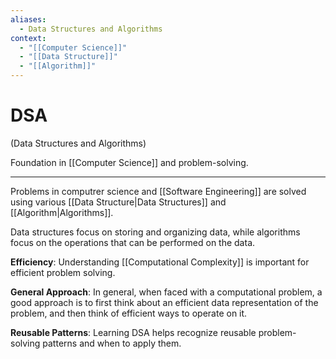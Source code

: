 ```yaml
---
aliases:
  - Data Structures and Algorithms
context:
  - "[[Computer Science]]"
  - "[[Data Structure]]"
  - "[[Algorithm]]"
---
```


# DSA

(Data Structures and Algorithms)

Foundation in [[Computer Science]] and problem-solving.

---

Problems in computrer science and [[Software Engineering]] are solved using various [[Data Structure|Data Structures]] and [[Algorithm|Algorithms]].

Data structures focus on storing and organizing data, while algorithms focus on the operations that can be performed on the data.

**Efficiency**: Understanding [[Computational Complexity]] is important for efficient problem solving.

**General Approach**: In general, when faced with a computational problem, a good approach is to first think about an efficient data representation of the problem, and then think of efficient ways to operate on it.

**Reusable Patterns**: Learning DSA helps recognize reusable problem-solving patterns and when to apply them.
